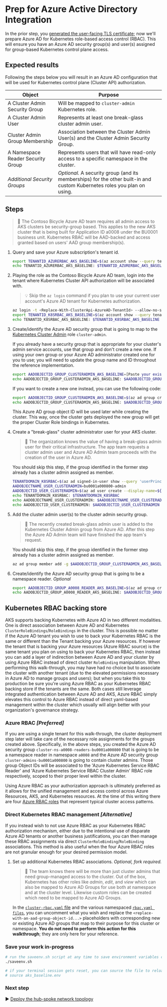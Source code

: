 # Prep for Azure Active Directory Integration

In the prior step, you [generated the user-facing TLS certificate](./02-ca-certificates.md); now we'll prepare Azure AD for Kubernetes role-based access control (RBAC). This will ensure you have an Azure AD security group(s) and user(s) assigned for group-based Kubernetes control plane access.

## Expected results

Following the steps below you will result in an Azure AD configuration that will be used for Kubernetes control plane (Cluster API) authorization.

| Object                             | Purpose                                                 |
|------------------------------------|---------------------------------------------------------|
| A Cluster Admin Security Group     | Will be mapped to `cluster-admin` Kubernetes role.      |
| A Cluster Admin User               | Represents at least one break-glass cluster admin user. |
| Cluster Admin Group Membership     | Association between the Cluster Admin User(s) and the Cluster Admin Security Group. |
| A Namespace Reader Security Group  | Represents users that will have read-only access to a specific namespace in the cluster. |
| _Additional Security Groups_       | _Optional._ A security group (and its memberships) for the other built-in and custom Kubernetes roles you plan on using. |

## Steps

> :book: The Contoso Bicycle Azure AD team requires all admin access to AKS clusters be security-group based. This applies to the new AKS cluster that is being built for Application ID a0008 under the BU0001 business unit. Kubernetes RBAC will be AAD-backed and access granted based on users' AAD group membership(s).

1. Query and save your Azure subscription's tenant id.

   ```bash
   export TENANTID_AZURERBAC_AKS_BASELINE=$(az account show --query tenantId -o tsv)
   echo TENANTID_AZURERBAC_AKS_BASELINE: $TENANTID_AZURERBAC_AKS_BASELINE
   ```

1. Playing the role as the Contoso Bicycle Azure AD team, login into the tenant where Kubernetes Cluster API authorization will be associated with.

   > :bulb: Skip the `az login` command if you plan to use your current user account's Azure AD tenant for Kubernetes authorization.

   ```bash
   az login -t <Replace-With-ClusterApi-AzureAD-TenantId> --allow-no-subscriptions
   export TENANTID_K8SRBAC_AKS_BASELINE=$(az account show --query tenantId -o tsv)
   echo TENANTID_K8SRBAC_AKS_BASELINE: $TENANTID_K8SRBAC_AKS_BASELINE
   ```

1. Create/identify the Azure AD security group that is going to map to the [Kubernetes Cluster Admin](https://kubernetes.io/docs/reference/access-authn-authz/rbac/#user-facing-roles) role `cluster-admin`.

   If you already have a security group that is appropriate for your cluster's admin service accounts, use that group and don't create a new one. If using your own group or your Azure AD administrator created one for you to use; you will need to update the group name and ID throughout the reference implementation.
   ```bash
   export AADOBJECTID_GROUP_CLUSTERADMIN_AKS_BASELINE=[Paste your existing cluster admin group Object ID here.]
   echo AADOBJECTID_GROUP_CLUSTERADMIN_AKS_BASELINE: $AADOBJECTID_GROUP_CLUSTERADMIN_AKS_BASELINE
   ```

   If you want to create a new one instead, you can use the following code:

   ```bash
   export AADOBJECTID_GROUP_CLUSTERADMIN_AKS_BASELINE=$(az ad group create --display-name 'cluster-admins-bu0001a000800' --mail-nickname 'cluster-admins-bu0001a000800' --description "Principals in this group are cluster admins in the bu0001a000800 cluster." --query id -o tsv)
   echo AADOBJECTID_GROUP_CLUSTERADMIN_AKS_BASELINE: $AADOBJECTID_GROUP_CLUSTERADMIN_AKS_BASELINE
   ```

   This Azure AD group object ID will be used later while creating the cluster. This way, once the cluster gets deployed the new group will get the proper Cluster Role bindings in Kubernetes.

1. Create a "break-glass" cluster administrator user for your AKS cluster.

   > :book: The organization knows the value of having a break-glass admin user for their critical infrastructure. The app team requests a cluster admin user and Azure AD Admin team proceeds with the creation of the user in Azure AD.

   You should skip this step, if the group identified in the former step already has a cluster admin assigned as member.

   ```bash
   TENANTDOMAIN_K8SRBAC=$(az ad signed-in-user show --query 'userPrincipalName' -o tsv | cut -d '@' -f 2 | sed 's/\"//')
   AADOBJECTNAME_USER_CLUSTERADMIN=bu0001a000800-admin
   AADOBJECTID_USER_CLUSTERADMIN=$(az ad user create --display-name=${AADOBJECTNAME_USER_CLUSTERADMIN} --user-principal-name ${AADOBJECTNAME_USER_CLUSTERADMIN}@${TENANTDOMAIN_K8SRBAC} --force-change-password-next-sign-in --password ChangeMebu0001a0008AdminChangeMe --query id -o tsv)
   echo TENANTDOMAIN_K8SRBAC: $TENANTDOMAIN_K8SRBAC
   echo AADOBJECTNAME_USER_CLUSTERADMIN: $AADOBJECTNAME_USER_CLUSTERADMIN
   echo AADOBJECTID_USER_CLUSTERADMIN: $AADOBJECTID_USER_CLUSTERADMIN
   ```

1. Add the cluster admin user(s) to the cluster admin security group.

   > :book: The recently created break-glass admin user is added to the Kubernetes Cluster Admin group from Azure AD. After this step the Azure AD Admin team will have finished the app team's request.

   You should skip this step, if the group identified in the former step already has a cluster admin assigned as member.

   ```bash
   az ad group member add -g $AADOBJECTID_GROUP_CLUSTERADMIN_AKS_BASELINE --member-id $AADOBJECTID_USER_CLUSTERADMIN
   ```

1. Create/identify the Azure AD security group that is going to be a namespace reader. _Optional_

   ```bash
   export AADOBJECTID_GROUP_A0008_READER_AKS_BASELINE=$(az ad group create --display-name 'cluster-ns-a0008-readers-bu0001a000800' --mail-nickname 'cluster-ns-a0008-readers-bu0001a000800' --description "Principals in this group are readers of namespace a0008 in the bu0001a000800 cluster." --query id -o tsv)
   echo AADOBJECTID_GROUP_A0008_READER_AKS_BASELINE: $AADOBJECTID_GROUP_A0008_READER_AKS_BASELINE
   ```

## Kubernetes RBAC backing store

AKS supports backing Kubernetes with Azure AD in two different modalities. One is direct association between Azure AD and Kubernetes `ClusterRoleBindings`/`RoleBindings` in the cluster. This is possible no matter if the Azure AD tenant you wish to use to back your Kubernetes RBAC is the same or different than the Tenant backing your Azure resources. If however the tenant that is backing your Azure resources (Azure RBAC source) is the same tenant you plan on using to back your Kubernetes RBAC, then instead you can add a layer of indirection between Azure AD and your cluster by using Azure RBAC instead of direct cluster `RoleBinding` manipulation. When performing this walk-through, you may have had no choice but to associate the cluster with another tenant (due to the elevated permissions necessary in Azure AD to manage groups and users); but when you take this to production be sure you're using Azure RBAC as your Kubernetes RBAC backing store if the tenants are the same. Both cases still leverage integrated authentication between Azure AD and AKS, Azure RBAC simply elevates this control to Azure RBAC instead of direct yaml-based management within the cluster which usually will align better with your organization's governance strategy.

### Azure RBAC _[Preferred]_

If you are using a single tenant for this walk-through, the cluster deployment step later will take care of the necessary role assignments for the groups created above. Specifically, in the above steps, you created the Azure AD security group `cluster-ns-a0008-readers-bu0001a000800` that is going to be a namespace reader in namespace `a0008` and the Azure AD security group `cluster-admins-bu0001a000800` is going to contain cluster admins. Those group Object IDs will be associated to the 'Azure Kubernetes Service RBAC Reader' and 'Azure Kubernetes Service RBAC Cluster Admin' RBAC role respectively, scoped to their proper level within the cluster.

Using Azure RBAC as your authorization approach is ultimately preferred as it allows for the unified management and access control across Azure Resources, AKS, and Kubernetes resources. At the time of this writing there are four [Azure RBAC roles](https://docs.microsoft.com/azure/aks/manage-azure-rbac#create-role-assignments-for-users-to-access-cluster) that represent typical cluster access patterns.

### Direct Kubernetes RBAC management _[Alternative]_

If you instead wish to not use Azure RBAC as your Kubernetes RBAC authorization mechanism, either due to the intentional use of disparate Azure AD tenants or another business justifications, you can then manage these RBAC assignments via direct `ClusterRoleBinding`/`RoleBinding` associations. This method is also useful when the four Azure RBAC roles are not granular enough for your desired permission model.

1. Set up additional Kubernetes RBAC associations. _Optional, fork required._

   > :book:  The team knows there will be more than just cluster admins that need group-managed access to the cluster. Out of the box, Kubernetes has other roles like _admin_, _edit_, and _view_ which can also be mapped to Azure AD Groups for use both at namespace and at the cluster level. Likewise custom roles can be created which need to be mapped to Azure AD Groups.

   In the [`cluster-rbac.yaml` file](./cluster-manifests/cluster-rbac.yaml) and the various namespaced [`rbac.yaml files`](./cluster-manifests/cluster-baseline-settings/rbac.yaml), you can uncomment what you wish and replace the `<replace-with-an-aad-group-object-id...>` placeholders with corresponding new or existing Azure AD groups that map to their purpose for this cluster or namespace. **You do not need to perform this action for this walkthrough**; they are only here for your reference.

### Save your work in-progress

```bash
# run the saveenv.sh script at any time to save environment variables created above to aks_baseline.env
./saveenv.sh

# if your terminal session gets reset, you can source the file to reload the environment variables
# source aks_baseline.env
```

### Next step

:arrow_forward: [Deploy the hub-spoke network topology](./04-networking.md)
